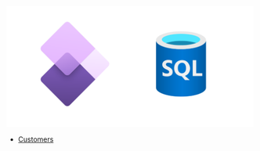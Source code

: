 
<img src="./ms-d365_fo.drawio.svg">



- [Customers](https://github.com/janusvrensburg/ms-d365-fo/blob/main/ms-sql-scripts/customers/customers.sql)
